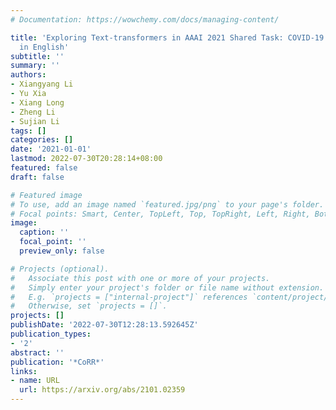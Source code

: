 ```yaml
---
# Documentation: https://wowchemy.com/docs/managing-content/

title: 'Exploring Text-transformers in AAAI 2021 Shared Task: COVID-19 Fake News Detection
  in English'
subtitle: ''
summary: ''
authors:
- Xiangyang Li
- Yu Xia
- Xiang Long
- Zheng Li
- Sujian Li
tags: []
categories: []
date: '2021-01-01'
lastmod: 2022-07-30T20:28:14+08:00
featured: false
draft: false

# Featured image
# To use, add an image named `featured.jpg/png` to your page's folder.
# Focal points: Smart, Center, TopLeft, Top, TopRight, Left, Right, BottomLeft, Bottom, BottomRight.
image:
  caption: ''
  focal_point: ''
  preview_only: false

# Projects (optional).
#   Associate this post with one or more of your projects.
#   Simply enter your project's folder or file name without extension.
#   E.g. `projects = ["internal-project"]` references `content/project/deep-learning/index.md`.
#   Otherwise, set `projects = []`.
projects: []
publishDate: '2022-07-30T12:28:13.592645Z'
publication_types:
- '2'
abstract: ''
publication: '*CoRR*'
links:
- name: URL
  url: https://arxiv.org/abs/2101.02359
---
```

